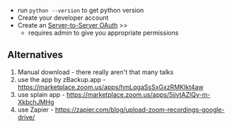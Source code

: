 - run `python --version` to get python version
- Create your developer account
- Create an [Server-to-Server OAuth](https://marketplace.zoom.us/develop/create) >> 
    - requires admin to give you appropriate permissions 



## Alternatives 

1) Manual download - there really aren't that many talks
2) use the app by zBackup.app - https://marketplace.zoom.us/apps/hmLqgaSsSxGxzRMKIkt4aw
3) use splain app - https://marketplace.zoom.us/apps/5jjvtAZIQy-m-XkbchJMHg
4) use Zapier - https://zapier.com/blog/upload-zoom-recordings-google-drive/